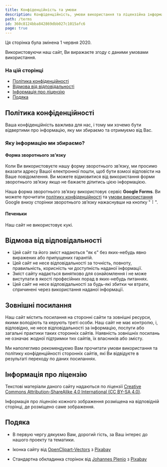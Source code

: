 ```yaml
---
title: Конфіденційність та умови
description: Конфіденційність, умови використання та ліцензійна інформація
path: /terms
id: 360c8124bba842869dbb027c1015afc6
page: true
---
```


Ця сторінка була змінена 1 червня 2020.

Використовуючи наш сайт, Ви виражаєте згоду с даними умовами використання.

### На цій сторінці

- [Політика конфіденційності](#Політика-конфіденційності)
- [Відмова від відповідальності](#Відмова-від-відповідальсті)
- [Інформація про ліцензію](#Інформація-про-ліцензію)
- [Подяка](#Подяка)

## Політика конфіденційності

Ваша конфіденційність важлива для нас, і тому ми хочемо бути відвертими про інформацію, яку ми збираємо та отримуємо від Вас.

### Яку інформацію ми збираємо?

#### Форма зворотнього зв’язку

Коли Ви використовуєте нашу форму зворотнього зв’язку, ми просимо вказати адресу Вашої електронної пошти, щоб бути взмозі відповісти на Ваше повідомлення. Ви можете відмовитися від використання форми зворотнього зв’язку якщо не бажаєте ділитись цією інформацією.

Наша форма зворотнього зв’язку використовує сервіс **Google Forms**. Ви можете прочитати [політику конфіденційності](https://policies.google.com/privacy) та [умови використання](https://policies.google.com/terms) Google внизу сторінки зворотнього зв’язку нажаснувши на кнопку " ⠇".

#### Печеньки

Наш сайт не використовує кукі.

## Відмова від відповідальності

- Цей сайт та його зміст надаються "як є" без яких-небудь явно виражених або припущених гарантій.
- Цей сайт не несе відповідальності за точність, повноту, правильність, корисність чи доступність наданої інформації.
- Зміст сайту надається винятково для ознайомлення і не може виступати в якості професійних порад в яких-небудь питаннях.
- Цей сайт не несе відповідальності за будь-які збитки чи втрати, спричинені через використання наданої інформації.

## Зовнішні посилання

Наш сайт містить посилання на сторонні сайти та зовнішні ресурси, якими володіють та керують треті особи. Наш сайт не має контролю, і, відповідно, не несе відповідальності за інформацію, послуги або загальні практики таких сторонніх сайтів. Наявність зовнішніх посилань не означає жодної підтримки тих сайтів, їх власників або змісту.

Ми наполегливо рекомендуємо Вам прочитати умови використання та політику конфіденційності сторонніх сайтів, які Ви відвідуєте в результаті переходу по даних посиланнях.

## Інформація про ліцензію

Текстові матеріали даного сайту надаються по ліцензії [Creative Commons Attribution-ShareAlike 4.0 International (CC BY-SA 4.0)](https://creativecommons.org/licenses/by-sa/4.0/deed.uk).

Інформація про ліцензію кожного зображення розміщена на відповідній сторінці, де розміщено саме зображення.

## Подяка

- В первую чергу дякуємо Вам, дорогий гість, за Ваш інтерес до нашого проекту та тематики.

- Іконка сайту від [OpenClipart-Vectors](https://pixabay.com/users/OpenClipart-Vectors-30363/?utm_source=link-attribution&utm_medium=referral&utm_campaign=image&utm_content=1295218) з [Pixabay](https://pixabay.com/?utm_source=link-attribution&utm_medium=referral&utm_campaign=image&utm_content=1295218)

- Стандартна обкладинка сторінок від [Johannes Plenio](https://pixabay.com/users/jplenio-7645255/?utm_source=link-attribution&utm_medium=referral&utm_campaign=image&utm_content=2562083) з [Pixabay](https://pixabay.com/?utm_source=link-attribution&utm_medium=referral&utm_campaign=image&utm_content=2562083)
